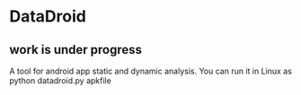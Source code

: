 # DataDroid

## work is under progress

A tool for android app static and dynamic analysis.
You can run it in Linux as python datadroid.py apkfile
